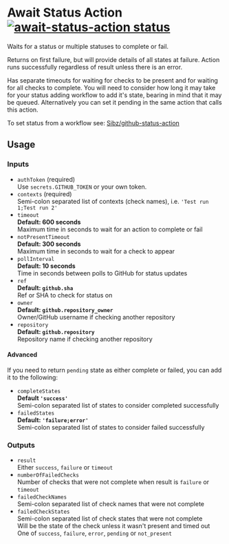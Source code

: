 # Await Status Action <a href="https://github.com/Sibz/await-status-action"><img alt="await-status-action status"   src="https://github.com/Sibz/await-status-action/workflows/test/badge.svg"></a>

Waits for a status or multiple statuses to complete or fail.

Returns on first failure, but will provide details of all states at failure. Action runs successfully regardless of result unless there is an error.

Has separate timeouts for waiting for checks to be present
and for waiting for all checks to complete. You will need to consider how long it may take for your status adding workflow 
to add it's state, bearing in mind that it may be queued. Alternatively you can set it pending in the same action that 
calls this action. 

To set status from a workflow see: [Sibz/github-status-action](https://github.com/Sibz/github-status-action)

## Usage

### Inputs

* `authToken` (required)  
Use `secrets.GITHUB_TOKEN` or your own token.
* `contexts` (required)  
Semi-colon separated list of contexts (check names), i.e. `'Test run 1;Test run 2'`
* `timeout`  
**Default: 600 seconds**  
Maximum time in seconds to wait for an action to complete or fail  
* `notPresentTimeout`  
**Default: 300 seconds**  
Maximum time in seconds to wait for a check to appear
* `pollInterval`  
**Default: 10 seconds**  
Time in seconds between polls to GitHub for status updates
* `ref`  
**Default: `github.sha`**  
Ref or SHA to check for status on
* `owner`  
**Default: `github.repository_owner`**  
Owner/GitHub username if checking another repository
* `repository`  
**Default: `github.repository`**  
Repository name if checking another repository
#### Advanced
If you need to return `pending` state as either complete or failed, you can add it to the following:
* `completeStates`  
**Default `'success'`**  
Semi-colon separated list of states to consider completed successfully
* `failedStates`  
**Default: `'failure;error'`**  
Semi-colon separated list of states to consider failed successfully

### Outputs
* `result`  
Either `success`, `failure` or `timeout`
* `numberOfFailedChecks`  
Number of checks that were not complete when result is `failure` or `timeout`
* `failedCheckNames`  
Semi-colon separated list of check names that were not complete
* `failedCheckStates`  
Semi-colon separated list of check states that were not complete  
Will be the state of the check unless it wasn't present and timed out  
One of `success`, `failure`, `error`, `pending` or `not_present`